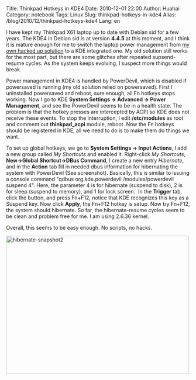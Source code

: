 Title: Thinkpad Hotkeys in KDE4
Date: 2010-12-01 22:00
Author: Huahai
Category: notebook
Tags: Linux
Slug: thinkpad-hotkeys-in-kde4
Alias: /blog/2010/12/thinkpad-hotkeys-kde4
Lang: en

I have kept my Thinkpad X61 laptop up to date with Debian sid for a few years. The KDE4 in Debian sid is at version **4.4.5** at this moment, and I think it is mature enough for me to switch the laptop power management from [my own hacked up solution](/blog/2007/10/thinkpad-x61-hotkeys-solution-debian-linux) to a KDE integrated one. My old solution still works for the most part, but there are some glitches after repeated supsend-resume cycles. As the system keeps evolving, I suspect more things would break.

Power management in KDE4 is handled by PowerDevil, which is disabled if powersaved is running (my old solution relied on powersaved). First I uninstalled powersaved and reboot, sure enough, all Fn hotkeys stops working. Now I go to KDE **System Settings -&gt; Advanced -&gt; Power Management**, and see the PowerDevil seems to be in a health state. The problem is that the hotkey presses are intercepted by ACPI so KDE does not receive these events. To stop the interruption, I edit **/etc/modules** as root and comment out **thinkpad\_acpi** module, reboot. Now the Fn hotkeys should be registered in KDE, all we need to do is to make them do things we want. 

To set up global hotkeys, we go to **System Settings -&gt; Input Actions**, I add a new group called *My Shortcuts* and enabled it. Right-click *My Shortcuts*, **New-&gt;Global Shortcut-&gt;DBus Command**, I create a new entry *Hibernate*, and in the **Action** tab fill in needed dbus information for hibernating the system with PowerDevil (See screenshot). Basically, this is similar to issuing a console command "qdbus org.kde.powerdevil /modules/powerdevil suspend 4". Here, the parameter 4 is for hibernate (suspend to disk), 2 is for sleep (suspend to memory), and 1 for lock screen.  In the **Trigger** tab, click the button, and press Fn+F12, notice that KDE recognizes this key as a Suspend key. Now click **Apply**, the Fn+F12 hotkey is setup. Now try Fn+F12, the system should hibernate. So far, the hibernate-resume cycles seem to be clean and problem free for me. I am using 2.6.36 kernel. 

Overall, this seems to be easy enough. No scripts, no hacks.

<img src="http://farm6.static.flickr.com/5082/5224299173_5c53303d52.jpg" width="500" height="378" alt="hibernate-snapshot2" />
